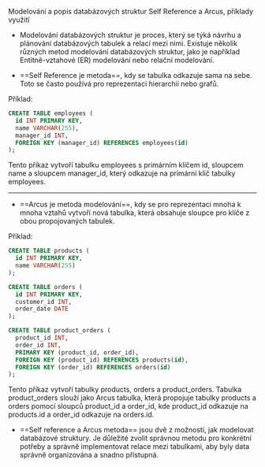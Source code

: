 Modelování a popis databázových struktur Self Reference a Arcus, příklady využití

- Modelování databázových struktur je proces, který se týká návrhu a plánování databázových tabulek a relací mezi nimi. Existuje několik různých metod modelování databázových struktur, jako je například Entitně-vztahové (ER) modelování nebo relační modelování.

- ==Self Reference je metoda==, kdy se tabulka odkazuje sama na sebe. Toto se často používá pro reprezentaci hierarchií nebo grafů.


Příklad:
```sql
CREATE TABLE employees (
  id INT PRIMARY KEY,
  name VARCHAR(255),
  manager_id INT,
  FOREIGN KEY (manager_id) REFERENCES employees(id)
);
```
Tento příkaz vytvoří tabulku employees s primárním klíčem id, sloupcem name a sloupcem manager_id, který odkazuje na primární klíč tabulky employees.

-----------------------------------------------------------------------

- ==Arcus je metoda modelování==, kdy se pro reprezentaci mnoha k mnoha vztahů vytvoří nová tabulka, která obsahuje sloupce pro klíče z obou propojovaných tabulek.


Příklad:
```sql
CREATE TABLE products (
  id INT PRIMARY KEY,
  name VARCHAR(255)
);

CREATE TABLE orders (
  id INT PRIMARY KEY,
  customer_id INT,
  order_date DATE
);

CREATE TABLE product_orders (
  product_id INT,
  order_id INT,
  PRIMARY KEY (product_id, order_id),
  FOREIGN KEY (product_id) REFERENCES products(id),
  FOREIGN KEY (order_id) REFERENCES orders(id)
);
```
Tento příkaz vytvoří tabulky products, orders a product_orders. Tabulka product_orders slouží jako Arcus tabulka, která propojuje tabulky products a orders pomocí sloupců product_id a order_id, kde product_id odkazuje na products.id a order_id odkazuje na orders.id.


- ==Self reference a Arcus metoda== jsou dvě z možností, jak modelovat databázové struktury. Je důležité zvolit správnou metodu pro konkrétní potřeby a správně implementovat relace mezi tabulkami, aby byly data správně organizována a snadno přístupná.